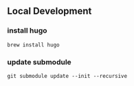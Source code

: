 ## Local Development

### install hugo

```shell
brew install hugo
```

### update submodule

```shell
git submodule update --init --recursive
```

### 